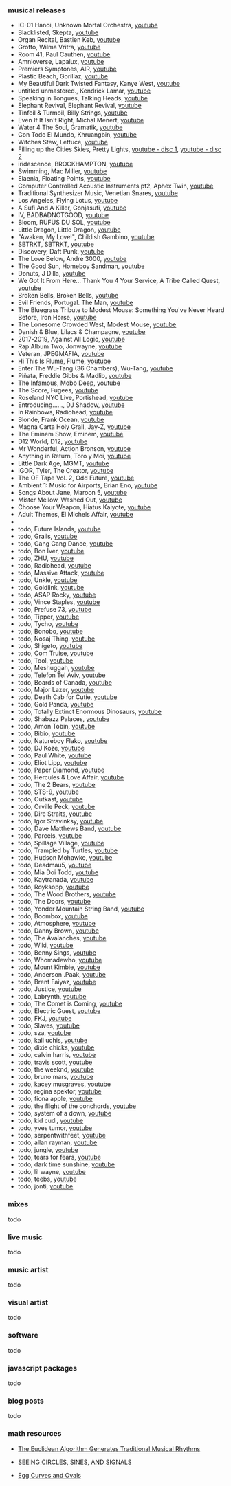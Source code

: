 ### musical releases

- IC-01 Hanoi, Unknown Mortal Orchestra, [youtube](https://www.youtube.com/watch?v=pvkk7REuV1E&list=PL9FOcjmiWH2MqVJ2TImGlXAY0JRZad5Dg)
- Blacklisted, Skepta, [youtube](https://www.youtube.com/watch?v=FyH-QuLSEcM&list=PLQdsRSHY8U5F7BSlCN34lymVrr-cBL5ZX)
- Organ Recital, Bastien Keb, [youtube](https://www.youtube.com/watch?v=PKq1UbpkbRQ&list=OLAK5uy_mZIP4yLMAoq7d2wa8NojzttHzBPuV3PY0)
- Grotto, Wilma Vritra, [youtube](https://www.youtube.com/watch?v=U4GqwMaEasw&list=OLAK5uy_kkbTa04DN2fq6ZttwNDi3CIopqwsmJ4ZY)
- Room 41, Paul Cauthen, [youtube](https://www.youtube.com/watch?v=xa2uRlL3zhY&list=OLAK5uy_liodoEz6-VjfyY_RJpJgLW2IMA2Eo-nGc)
- Amnioverse, Lapalux, [youtube](https://www.youtube.com/watch?v=4mz_3AL7wzI&list=OLAK5uy_lyUazMI1Dzud6YTMopEEaMoefFQ_F0L80)
- Premiers Symptones, AIR, [youtube](https://www.youtube.com/watch?v=HsuyrPP8s24)
- Plastic Beach, Gorillaz, [youtube](https://www.youtube.com/watch?v=KESIZbP4R8U&list=OLAK5uy_mYzpOFB-6D0ooK-rCL5PuR9zjAxFIV9lo)
- My Beautiful Dark Twisted Fantasy, Kanye West, [youtube](https://www.youtube.com/watch?v=UTH1VNHLjng&list=OLAK5uy_mRFuqe0IIrexXkU7JOxo4rOb0WLEcwuz8)
- untitled unmastered., Kendrick Lamar, [youtube](https://www.youtube.com/watch?v=oIoZgIOgu3o&list=OLAK5uy_ni-4jK_Z1iHKOkLAL1_6wzbnmJi-SXG-8)
- Speaking in Tongues, Talking Heads, [youtube](https://www.youtube.com/watch?v=bgJ-hyzl6jg&list=OLAK5uy_nXCtukElHcqMm3FR0wbzNPktAo3Z7slMA)
- Elephant Revival, Elephant Revival, [youtube](https://www.youtube.com/watch?v=rI-tgeaAEnc&list=OLAK5uy_lod7nZPYLV_S1fF4PlB_WQgR2yt680jYg)
- Tinfoil & Turmoil, Billy Strings, [youtube](https://www.youtube.com/watch?v=_zcXYg1tv_s&list=OLAK5uy_mUZqe4t8Kj9nBNfFN0xgsfiRSaVt0eza4)
- Even If It Isn't Right, Michal Menert, [youtube](https://www.youtube.com/watch?v=m10HDy40gpg&list=PLF4C7F35650298FC0)
- Water 4 The Soul, Gramatik, [youtube](https://www.youtube.com/watch?v=3S6u8FHkIeE&list=OLAK5uy_mRl7Fkins6Y3F1l6WXlYvcgjvF0FmUlPw)
- Con Todo El Mundo, Khruangbin, [youtube](https://www.youtube.com/watch?v=GHzIl82165g&list=OLAK5uy_kuJ7H1aJ5o6nLTCfQVV3rMqUdb4LLZ8U0)
- Witches Stew, Lettuce, [youtube](https://www.youtube.com/watch?v=GHzIl82165g&list=OLAK5uy_kuJ7H1aJ5o6nLTCfQVV3rMqUdb4LLZ8U0)
- Filling up the Cities Skies, Pretty Lights, [youtube - disc 1](https://www.youtube.com/watch?v=pUXVrxklhMg&list=PL6A2577CB5DDBE1C9), [youtube - disc 2](https://www.youtube.com/watch?v=_lNWO4ImyxI&list=PL73E43D96EC1D09B6)
- iridescence, BROCKHAMPTON, [youtube](https://www.youtube.com/watch?v=8CfWTV5kQUM&list=OLAK5uy_nGAVB_h2YgCbmGLq2I5j3gGXNDdpUkJfI)
- Swimming, Mac Miller, [youtube](https://www.youtube.com/watch?v=W4ocPPhtglU&list=OLAK5uy_nDheeuXYg9hksmCezWxswPTivVoqyNCQc)
- Elaenia, Floating Points, [youtube](https://www.youtube.com/watch?v=xiVNoKARAQc&list=OLAK5uy_nymiUNxoqFZEzgvf4t0SW8ej2glgpTFRI)
- Computer Controlled Acoustic Instruments pt2, Aphex Twin, [youtube](https://www.youtube.com/watch?v=laMkR-fxg6g&list=OLAK5uy_lNgiqMe1FzN7OlTUBG73a39yyzqV8tuBY)
- Traditional Synthesizer Music, Venetian Snares, [youtube](https://www.youtube.com/watch?v=yuJCLMOlKIY&list=PLaAArUShcYECEISy6GdZL1KOMHjBm4ldg)
- Los Angeles, Flying Lotus, [youtube](https://www.youtube.com/watch?v=ucgLjQ-PFag&list=OLAK5uy_nlsLRecArw04-4_Vo3qGJjlIUYXJ3a8Yc)
- A Sufi And A Killer, Gonjasufi, [youtube](https://www.youtube.com/watch?v=7jsebPzFTQg&list=OLAK5uy_l6iXeGQiXiu2sIk3b2Xr0uWr9R621oP58)
- IV, BADBADNOTGOOD, [youtube](https://www.youtube.com/watch?v=CXX-1gNz1ko&list=OLAK5uy_kqhKkmbySqG4EMUgLHLkavMNLOEXmZQKw)
- Bloom, RÜFÜS DU SOL, [youtube](https://www.youtube.com/watch?v=iuThobnjcc8&list=OLAK5uy_kLHp8BUH2y4BTmLG8Ou7imVSnqEQ01z6k)
- Little Dragon, Little Dragon, [youtube](https://www.youtube.com/watch?v=TrpMncSZe-I&list=OLAK5uy_mnKHVBgZ9G6rpLaG7kBDx29McU7sCDCS4)
- "Awaken, My Love!", Childish Gambino, [youtube](https://www.youtube.com/watch?v=TrpMncSZe-I&list=OLAK5uy_mnKHVBgZ9G6rpLaG7kBDx29McU7sCDCS4)
- SBTRKT, SBTRKT, [youtube](https://www.youtube.com/watch?v=zGGxF7x7-qk&list=OLAK5uy_n5h-Iqdogy6kMId3BriCkKjgr09dgRwto)
- Discovery, Daft Punk, [youtube](https://www.youtube.com/watch?v=A2VpR8HahKc&list=PLSdoVPM5WnndSQEXRz704yQkKwx76GvPV)
- The Love Below, Andre 3000, [youtube](https://www.youtube.com/watch?v=t3zPs8-SyCE&list=OLAK5uy_lbG-r-NvG-XOUSL7k0WeJ_ffPD_LZnLy4)
- The Good Sun, Homeboy Sandman, [youtube](https://www.youtube.com/watch?v=fffg2HpX4AQ&list=OLAK5uy_m-JYxb53Kh-qbuLzivSoPJc9AJsCWqxeY)
- Donuts, J Dilla, [youtube](https://www.youtube.com/watch?v=5nO7IA1DeeI&list=PL9dk_xtWpAkKXxzv_TfLWmlJj6G3quWQ2)
- We Got It From Here... Thank You 4 Your Service, A Tribe Called Quest, [youtube](https://www.youtube.com/watch?v=qTrqmNieVKI&list=OLAK5uy_l1UCXPjqeTGO130ZjhMRPrHRaNukHqLZU)
- Broken Bells, Broken Bells, [youtube](https://www.youtube.com/watch?v=gWBG1j_flrg&list=OLAK5uy_l16smpVJabFnSYq6K43bP78jNTctiwNkk)
- Evil Friends, Portugal. The Man, [youtube](https://www.youtube.com/watch?v=7brVyb8MomQ&list=OLAK5uy_k1SkzsVL3L_X97PnTRlRJg4GQBRJAWLos)
- The Bluegrass Tribute to Modest Mouse: Something You've Never Heard Before, Iron Horse, [youtube](https://www.youtube.com/playlist?list=OLAK5uy_lR47WSacINRlobDIqT57PVHE-Hp5FKizg)
- The Lonesome Crowded West, Modest Mouse, [youtube](https://www.youtube.com/watch?v=VuCXo7Vtrks&list=OLAK5uy_l8YHyFTor9ODe5M80fUoSo5W3Ava4KwRo)
- Danish & Blue, Lilacs & Champagne, [youtube](https://www.youtube.com/watch?v=1hH_y48eYMw&list=OLAK5uy_m9-0iDXrMw3cNyZaJl_J7OpDo2aA7eRwo)
- 2017-2019, Against All Logic, [youtube](https://www.youtube.com/watch?v=4hPfc02Q1qA&list=PL-uC_LHocGkq9f3qMkyh4xbkM4TvUvv_u)
- Rap Album Two, Jonwayne, [youtube](https://www.youtube.com/watch?v=E5HCs4Sqh0g)
- Veteran, JPEGMAFIA, [youtube](https://www.youtube.com/watch?v=PO3mri47s7M&list=PLQaGGFjucbg-Y8NbWFd2rSqmUnSEeKVBG)
- Hi This Is Flume, Flume, [youtube](https://www.youtube.com/watch?v=OfHz4bIaqE8&list=OLAK5uy_mebYgGjMINiO11XqdRUSOHf7i30KuJ4Ns)
- Enter The Wu-Tang (36 Chambers), Wu-Tang, [youtube](https://www.youtube.com/watch?v=Z1IMp9KwNMg&list=OLAK5uy_ndleDeDM1b2BP8QnQFb3FrSAacMZ6s1ms)
- Piñata, Freddie Gibbs & Madlib, [youtube](https://www.youtube.com/watch?v=V74famrJi5M&list=PLkuZFJvrpJGuo245KWTO10m3G7QwmjYrr)
- The Infamous, Mobb Deep, [youtube](https://www.youtube.com/watch?v=q5apUhTJdwE&list=OLAK5uy_nRBW1WQYURvrK2sGYyppRD0urZmMWuC-I)
- The Score, Fugees, [youtube](https://www.youtube.com/watch?v=CW8buGIi59k&list=OLAK5uy_ljAN3FWIIkF0zqP_32xyMpC5WrheadLAQ)
- Roseland NYC Live, Portishead, [youtube](https://www.youtube.com/watch?v=FRyL8LURZX8&list=PLH1JGOJgZ2u3HG0wLnjVuDN8fzi8FskJb)
- Entroducing......, DJ Shadow, [youtube](https://www.youtube.com/watch?v=FGQjrBuW-Xg&list=OLAK5uy_lA4P3neYe5g7f9Vs7VD0oCYHcEPytjupI)
- In Rainbows, Radiohead, [youtube](https://www.youtube.com/watch?v=xpqk9MD6vLM&list=OLAK5uy_lvqkQRb8iVo2obChPXi9XFRLoIyaxbTj8)
- Blonde, Frank Ocean, [youtube](https://www.youtube.com/watch?v=diIFhc_Kzng&list=PLzoqV_VvWIwGzYTcm3r1JwqgQOBXTvKyd)
- Magna Carta Holy Grail, Jay-Z, [youtube](https://www.youtube.com/watch?v=U1v0Ru8X9SI&list=PLH4RHB93Zoe_I9ebE5jQ8FWgR5khSQUVI)
- The Eminem Show, Eminem, [youtube](https://www.youtube.com/watch?v=P7YXsfuBlrc&list=PL6HdtK-ZQcnDWAMVIRXj-_bcBb0QxVQXf)
- D12 World, D12, [youtube](https://www.youtube.com/watch?v=pOzubKFdx2c&list=PLQeroY7XkiFHqZP5J9RTomQIVrc_bWKnP)
- Mr Wonderful, Action Bronson, [youtube](https://www.youtube.com/watch?v=bVP_w1rQweE&list=PLQE-iGgaFtr6zupH8BzGkhCrkF7KpFq4O)
- Anything in Return, Toro y Moi, [youtube](https://www.youtube.com/watch?v=iWe8Yx_SFcw&list=OLAK5uy_n68suY4-R7b6iLvlJOM9BwbBHqkwKARpM)
- Little Dark Age, MGMT, [youtube](https://www.youtube.com/watch?v=e0QT4N-5PA4&list=OLAK5uy_kBFHQWSR3V3RPeRDSA1JKl_HpHDVgYYEA)
- IGOR, Tyler, The Creator, [youtube](https://www.youtube.com/watch?v=6S20mJvr4vs&list=OLAK5uy_mao9YHfZtBBTlxeT138lO0prcGHzNSWQM)
- The OF Tape Vol. 2, Odd Future, [youtube](https://www.youtube.com/watch?v=Gy7jyU5FQIQ&list=PL8YH4mOwWryX6fRBWZlZhgvNmi4AWYPEf)
- Ambient 1: Music for Airports, Brian Eno, [youtube](https://www.youtube.com/watch?v=vNwYtllyt3Q)
- Songs About Jane, Maroon 5, [youtube](https://www.youtube.com/watch?v=Back4okF0Yg&list=PLY3KiIAICkGq0yR5gaCU6IN-qhct_IQhp)
- Mister Mellow, Washed Out, [youtube](https://www.youtube.com/watch?v=a1bS8GruHkk&list=OLAK5uy_kgLpntHizHSMzb85u4xPEDwVCm3gTINPA)
- Choose Your Weapon, Hiatus Kaiyote, [youtube](https://www.youtube.com/watch?v=25aGMj4C9bI&list=OLAK5uy_mxQdlK-tNsc1GCJG5XZ64I3fQBBt5ijv4)
- Adult Themes, El Michels Affair, [youtube](https://www.youtube.com/watch?v=aTAxW1ELZpY&list=PL8kG3bjhFO69okAPN0N0IDiOcTBfRY1TY)
-
- todo, Future Islands, [youtube](todo)
- todo, Grails, [youtube](todo)
- todo, Gang Gang Dance, [youtube](todo)
- todo, Bon Iver, [youtube](todo)
- todo, ZHU, [youtube](todo)
- todo, Radiohead, [youtube](todo)
- todo, Massive Attack, [youtube](todo)
- todo, Unkle, [youtube](todo)
- todo, Goldlink, [youtube](todo)
- todo, ASAP Rocky, [youtube](todo)
- todo, Vince Staples, [youtube](todo)
- todo, Prefuse 73, [youtube](todo)
- todo, Tipper, [youtube](todo)
- todo, Tycho, [youtube](todo)
- todo, Bonobo, [youtube](todo)
- todo, Nosaj Thing, [youtube](todo)
- todo, Shigeto, [youtube](todo)
- todo, Com Truise, [youtube](todo)
- todo, Tool, [youtube](todo)
- todo, Meshuggah, [youtube](todo)
- todo, Telefon Tel Aviv, [youtube](todo)
- todo, Boards of Canada, [youtube](todo)
- todo, Major Lazer, [youtube](todo)
- todo, Death Cab for Cutie, [youtube](todo)
- todo, Gold Panda, [youtube](todo)
- todo, Totally Extinct Enormous Dinosaurs, [youtube](todo)
- todo, Shabazz Palaces, [youtube](todo)
- todo, Amon Tobin, [youtube](todo)
- todo, Bibio, [youtube](todo)
- todo, Natureboy Flako, [youtube](todo)
- todo, DJ Koze, [youtube](todo)
- todo, Paul White, [youtube](todo)
- todo, Eliot Lipp, [youtube](todo)
- todo, Paper Diamond, [youtube](todo)
- todo, Hercules & Love Affair, [youtube](todo)
- todo, The 2 Bears, [youtube](todo)
- todo, STS-9, [youtube](todo)
- todo, Outkast, [youtube](todo)
- todo, Orville Peck, [youtube](todo)
- todo, Dire Straits, [youtube](todo)
- todo, Igor Stravinksy, [youtube](todo)
- todo, Dave Matthews Band, [youtube](todo)
- todo, Parcels, [youtube](todo)
- todo, Spillage Village, [youtube](todo)
- todo, Trampled by Turtles, [youtube](todo)
- todo, Hudson Mohawke, [youtube](todo)
- todo, Deadmau5, [youtube](todo)
- todo, Mia Doi Todd, [youtube](todo)
- todo, Kaytranada, [youtube](todo)
- todo, Royksopp, [youtube](todo)
- todo, The Wood Brothers, [youtube](todo)
- todo, The Doors, [youtube](todo)
- todo, Yonder Mountain String Band, [youtube](todo)
- todo, Boombox, [youtube](todo)
- todo, Atmosphere, [youtube](todo)
- todo, Danny Brown, [youtube](todo)
- todo, The Avalanches, [youtube](todo)
- todo, Wiki, [youtube](todo)
- todo, Benny Sings, [youtube](todo)
- todo, Whomadewho, [youtube](todo)
- todo, Mount Kimbie, [youtube](todo)
- todo, Anderson .Paak, [youtube](todo)
- todo, Brent Faiyaz, [youtube](todo)
- todo, Justice, [youtube](todo)
- todo, Labrynth, [youtube](todo)
- todo, The Comet is Coming, [youtube](todo)
- todo, Electric Guest, [youtube](todo)
- todo, FKJ, [youtube](todo)
- todo, Slaves, [youtube](todo)
- todo, sza, [youtube](todo)
- todo, kali uchis, [youtube](todo)
- todo, dixie chicks, [youtube](todo)
- todo, calvin harris, [youtube](todo)
- todo, travis scott, [youtube](todo)
- todo, the weeknd, [youtube](todo)
- todo, bruno mars, [youtube](todo)
- todo, kacey musgraves, [youtube](todo)
- todo, regina spektor, [youtube](todo)
- todo, fiona apple, [youtube](todo)
- todo, the flight of the conchords, [youtube](todo)
- todo, system of a down, [youtube](todo)
- todo, kid cudi, [youtube](todo)
- todo, yves tumor, [youtube](todo)
- todo, serpentwithfeet, [youtube](todo)
- todo, allan rayman, [youtube](todo)
- todo, jungle, [youtube](todo)
- todo, tears for fears, [youtube](todo)
- todo, dark time sunshine, [youtube](todo)
- todo, lil wayne, [youtube](todo)
- todo, teebs, [youtube](todo)
- todo, jonti, [youtube](todo)

### mixes

todo

### live music

todo

### music artist

todo

### visual artist

todo

### software

todo

### javascript packages

todo

### blog posts

todo

### math resources

- [The Euclidean Algorithm Generates Traditional Musical Rhythms](http://cgm.cs.mcgill.ca/~godfried/publications/banff.pdf)

- [SEEING CIRCLES, SINES, AND SIGNALS](https://jackschaedler.github.io/circles-sines-signals/)

- [Egg Curves and Ovals](http://www.mathematische-basteleien.de/eggcurves.htm#:~:text=An%20oval%20is%20a%20closed,and%20has%20a%20positive%20curvature.)
